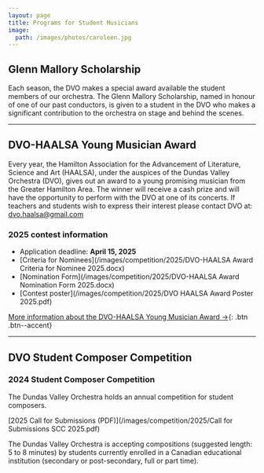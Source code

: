 ```yaml
---
layout: page
title: Programs for Student Musicians
image:
  path: /images/photos/caroleen.jpg
---
```


## Glenn Mallory Scholarship

Each season, the DVO makes a special award available the student members of our orchestra. The Glenn Mallory Scholarship, named in honour of one of our past conductors, is given to a student in the DVO who makes a significant contribution to the orchestra on stage and behind the scenes.

***

## DVO-HAALSA Young Musician Award

Every year, the Hamilton Association for the Advancement of Literature, Science and Art (HAALSA), under the auspices of the Dundas Valley Orchestra (DVO), gives out an award to a young promising musician from the Greater Hamilton Area. The winner will receive a cash prize and will have the opportunity to perform with the DVO at one of its concerts. If teachers and students wish to express their interest please contact DVO at: [dvo.haalsa@gmail.com](mailto:dvo.haalsa@gmail.com)

### 2025 contest information

* Application deadline: **April 15, 2025**
* [Criteria for Nominees](/images/competition/2025/DVO-HAALSA Award Criteria for Nominee 2025.docx)
* [Nomination Form](/images/competition/2025/DVO-HAALSA Award Nomination Form 2025.docx)
* [Contest poster](/images/competition/2025/DVO HAALSA Award Poster 2025.pdf)

[More information about the DVO-HAALSA Young Musician Award →](/students/young-musician-award/){: .btn .btn--accent}

***

## DVO Student Composer Competition

### 2024 Student Composer Competition

The Dundas Valley Orchestra holds an annual competition for student composers.

[2025 Call for Submissions (PDF)](/images/competition/2025/Call for Submissions SCC 2025.pdf)

The Dundas Valley Orchestra is accepting compositions (suggested length: 5 to 8 minutes) by students currently enrolled in a Canadian educational institution (secondary or post-secondary, full or part time).





